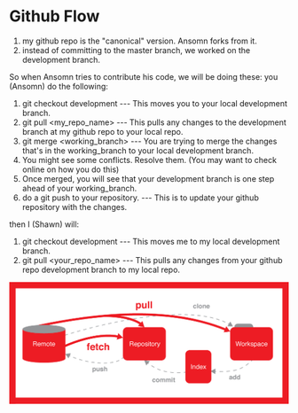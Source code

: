 # Github Flow
1. my github repo is the "canonical" version. Ansomn forks from it. 
2. instead of committing to the master branch, we worked on the development branch.

So when Ansomn tries to contribute his code, we will be doing these:
you (Ansomn) do the following:
1. git checkout development   ---   This moves you to your local development branch.
2. git pull <my_repo_name>   ---   This pulls any changes to the development branch at my github repo to your local repo.
3. git merge <working_branch>   ---   You are trying to merge the changes that's in the working_branch to your local development branch.
4. You might see some conflicts. Resolve them.  (You may want to check online on how you do this)
5. Once merged, you will see that your development branch is one step ahead of your working_branch.
6. do a git push to your repository.   ---   This is to update your github repository with the changes. 

then I (Shawn) will:
1. git checkout development   ---   This moves me to my local development branch.
2. git pull <your_repo_name>   ---   This pulls any changes from your github repo development branch to my local repo. 

![github flow](images/github.png)
